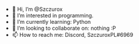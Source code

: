 - 👋 Hi, I’m @Szczurox
- 👀 I’m interested in programming.
- 🌱 I’m currently learning: Python
- 💞️ I’m looking to collaborate on: nothing :P
- 📫 How to reach me: Discord, SzczuroxPL#6969
